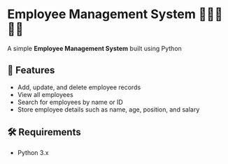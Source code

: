 # Employee Management System 🏢👨‍💼👩‍💼  

A simple **Employee Management System** built using Python 

## 📜 Features  
- Add, update, and delete employee records  
- View all employees  
- Search for employees by name or ID  
- Store employee details such as name, age, position, and salary  
 

## 🛠️ Requirements  
- Python 3.x  
